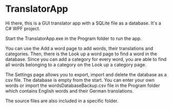 # TranslatorApp

Hi there,
this is a GUI translator app with a SQLite file as a database. It's a C# WPF project.

Start the TranslatorApp.exe in the Program folder to run the app.

You can use the Add a word page to add words, their translations and categories. 
Then, there is the Look up a word page to find a word in the database.
Since you can add a category for every word, you are able to find all words belonging to a category on the Look up a category page.

The Settings page allows you to export, import and delete the database as a csv file.
The database is empty from the start. You can enter your own words or import the wordsDatabaseBackup.csv file in the Program folder
which contains English words and their German translations.

The source files are also included in a specific folder.
